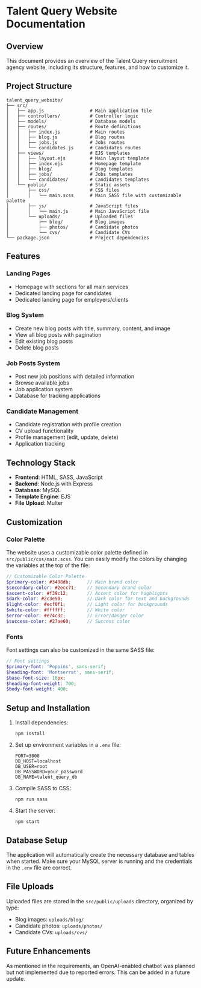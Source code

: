 # Talent Query Website Documentation

## Overview
This document provides an overview of the Talent Query recruitment agency website, including its structure, features, and how to customize it.

## Project Structure

```
talent_query_website/
├── src/
│   ├── app.js                 # Main application file
│   ├── controllers/           # Controller logic
│   ├── models/                # Database models
│   ├── routes/                # Route definitions
│   │   ├── index.js           # Main routes
│   │   ├── blog.js            # Blog routes
│   │   ├── jobs.js            # Jobs routes
│   │   └── candidates.js      # Candidates routes
│   ├── views/                 # EJS templates
│   │   ├── layout.ejs         # Main layout template
│   │   ├── index.ejs          # Homepage template
│   │   ├── blog/              # Blog templates
│   │   ├── jobs/              # Jobs templates
│   │   └── candidates/        # Candidates templates
│   └── public/                # Static assets
│       ├── css/               # CSS files
│       │   └── main.scss      # Main SASS file with customizable palette
│       ├── js/                # JavaScript files
│       │   └── main.js        # Main JavaScript file
│       └── uploads/           # Uploaded files
│           ├── blog/          # Blog images
│           ├── photos/        # Candidate photos
│           └── cvs/           # Candidate CVs
└── package.json               # Project dependencies
```

## Features

### Landing Pages
- Homepage with sections for all main services
- Dedicated landing page for candidates
- Dedicated landing page for employers/clients

### Blog System
- Create new blog posts with title, summary, content, and image
- View all blog posts with pagination
- Edit existing blog posts
- Delete blog posts

### Job Posts System
- Post new job positions with detailed information
- Browse available jobs
- Job application system
- Database for tracking applications

### Candidate Management
- Candidate registration with profile creation
- CV upload functionality
- Profile management (edit, update, delete)
- Application tracking

## Technology Stack
- **Frontend**: HTML, SASS, JavaScript
- **Backend**: Node.js with Express
- **Database**: MySQL
- **Template Engine**: EJS
- **File Upload**: Multer

## Customization

### Color Palette
The website uses a customizable color palette defined in `src/public/css/main.scss`. You can easily modify the colors by changing the variables at the top of the file:

```scss
// Customizable Color Palette
$primary-color: #3498db;      // Main brand color
$secondary-color: #2ecc71;    // Secondary brand color
$accent-color: #f39c12;       // Accent color for highlights
$dark-color: #2c3e50;         // Dark color for text and backgrounds
$light-color: #ecf0f1;        // Light color for backgrounds
$white-color: #ffffff;        // White color
$error-color: #e74c3c;        // Error/danger color
$success-color: #27ae60;      // Success color
```

### Fonts
Font settings can also be customized in the same SASS file:

```scss
// Font settings
$primary-font: 'Poppins', sans-serif;
$heading-font: 'Montserrat', sans-serif;
$base-font-size: 16px;
$heading-font-weight: 700;
$body-font-weight: 400;
```

## Setup and Installation

1. Install dependencies:
   ```
   npm install
   ```

2. Set up environment variables in a `.env` file:
   ```
   PORT=3000
   DB_HOST=localhost
   DB_USER=root
   DB_PASSWORD=your_password
   DB_NAME=talent_query_db
   ```

3. Compile SASS to CSS:
   ```
   npm run sass
   ```

4. Start the server:
   ```
   npm start
   ```

## Database Setup
The application will automatically create the necessary database and tables when started. Make sure your MySQL server is running and the credentials in the `.env` file are correct.

## File Uploads
Uploaded files are stored in the `src/public/uploads` directory, organized by type:
- Blog images: `uploads/blog/`
- Candidate photos: `uploads/photos/`
- Candidate CVs: `uploads/cvs/`

## Future Enhancements
As mentioned in the requirements, an OpenAI-enabled chatbot was planned but not implemented due to reported errors. This can be added in a future update.
